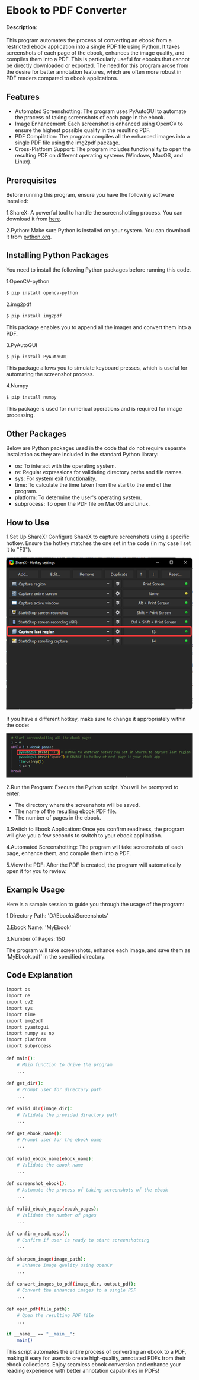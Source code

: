 # Ebook to PDF Converter

#### Description:
This program automates the process of converting an ebook from a restricted ebook application into a single PDF file using Python. It takes screenshots of each page of the ebook, enhances the image quality, and compiles them into a PDF. This is particularly useful for ebooks that cannot be directly downloaded or exported. The need for this program arose from the desire for better annotation features, which are often more robust in PDF readers compared to ebook applications.

## Features
- Automated Screenshotting: The program uses PyAutoGUI to automate the process of taking screenshots of each page in the ebook.
- Image Enhancement: Each screenshot is enhanced using OpenCV to ensure the highest possible quality in the resulting PDF.
- PDF Compilation: The program compiles all the enhanced images into a single PDF file using the img2pdf package.
- Cross-Platform Support: The program includes functionality to open the resulting PDF on different operating systems (Windows, MacOS, and Linux).

## Prerequisites
Before running this program, ensure you have the following software installed:

1.ShareX: A powerful tool to handle the screenshotting process. You can download it from [here](https://getsharex.com/).

2.Python: Make sure Python is installed on your system. You can download it from [python.org](https://www.python.org/downloads/).

## Installing Python Packages
You need to install the following Python packages before running this code.

1.OpenCV-python

```bash
$ pip install opencv-python
```

2.img2pdf

```bash
$ pip install img2pdf
```
This package enables you to append all the images and convert them into a PDF.

3.PyAutoGUI

```bash
$ pip install PyAutoGUI
```
This package allows you to simulate keyboard presses, which is useful for automating the screenshot process.

4.Numpy

```bash
$ pip install numpy
```
This package is used for numerical operations and is required for image processing.

## Other Packages
Below are Python packages used in the code that do not require separate installation as they are included in the standard Python library:

- os: To interact with the operating system.
- re: Regular expressions for validating directory paths and file names.
- sys: For system exit functionality.
- time: To calculate the time taken from the start to the end of the program.
- platform: To determine the user's operating system.
- subprocess: To open the PDF file on MacOS and Linux.

## How to Use
1.Set Up ShareX: Configure ShareX to capture screenshots using a specific hotkey. Ensure the hotkey matches the one set in the code (in my case I set it to "F3").

![Capture last region hotkey on ShareX](ShareX.png)

If you have a different hotkey, make sure to change it appropriately within the code:

![Change hotkey in the code](Code.png)

2.Run the Program: Execute the Python script. You will be prompted to enter:

- The directory where the screenshots will be saved.
- The name of the resulting ebook PDF file.
- The number of pages in the ebook.

3.Switch to Ebook Application: Once you confirm readiness, the program will give you a few seconds to switch to your ebook application.

4.Automated Screenshotting: The program will take screenshots of each page, enhance them, and compile them into a PDF.

5.View the PDF: After the PDF is created, the program will automatically open it for you to review.

## Example Usage
Here is a sample session to guide you through the usage of the program:

1.Directory Path: 'D:\Ebooks\Screenshots'

2.Ebook Name: 'MyEbook'

3.Number of Pages: 150

The program will take screenshots, enhance each image, and save them as 'MyEbook.pdf' in the specified directory.

## Code Explanation

```bash
import os
import re
import cv2
import sys
import time
import img2pdf
import pyautogui
import numpy as np
import platform
import subprocess

def main():
    # Main function to drive the program
    ...

def get_dir():
    # Prompt user for directory path
    ...

def valid_dir(image_dir):
    # Validate the provided directory path
    ...

def get_ebook_name():
    # Prompt user for the ebook name
    ...

def valid_ebook_name(ebook_name):
    # Validate the ebook name
    ...

def screenshot_ebook():
    # Automate the process of taking screenshots of the ebook
    ...

def valid_ebook_pages(ebook_pages):
    # Validate the number of pages
    ...

def confirm_readiness():
    # Confirm if user is ready to start screenshotting
    ...

def sharpen_image(image_path):
    # Enhance image quality using OpenCV
    ...

def convert_images_to_pdf(image_dir, output_pdf):
    # Convert the enhanced images to a single PDF
    ...

def open_pdf(file_path):
    # Open the resulting PDF file
    ...

if __name__ == "__main__":
    main()
```


This script automates the entire process of converting an ebook to a PDF, making it easy for users to create high-quality, annotated PDFs from their ebook collections. Enjoy seamless ebook conversion and enhance your reading experience with better annotation capabilities in PDFs!
